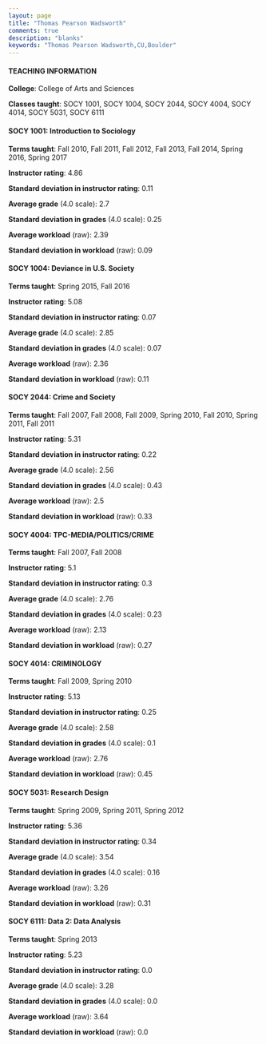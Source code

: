 ```yaml
---
layout: page
title: "Thomas Pearson Wadsworth" 
comments: true
description: "blanks"
keywords: "Thomas Pearson Wadsworth,CU,Boulder"
---
```

<head>
<script src="https://ajax.googleapis.com/ajax/libs/jquery/2.1.3/jquery.min.js"></script>
<script src="https://dl.dropboxusercontent.com/s/pc42nxpaw1ea4o9/highcharts.js?dl=0"></script>
<!-- <script src="../assets/js/highcharts.js"></script> -->
<style type="text/css">@font-face {
	font-family: "Bebas Neue";
	src: url(https://www.filehosting.org/file/details/544349/BebasNeue Regular.otf) format("opentype");
	}
	h1.Bebas { 
		font-family: "Bebas Neue", Verdana, Tahoma;
	}
</style>
</head>
	   
#### TEACHING INFORMATION

**College**: College of Arts and Sciences

**Classes taught**: SOCY 1001, SOCY 1004, SOCY 2044, SOCY 4004, SOCY 4014, SOCY 5031, SOCY 6111

#### SOCY 1001: Introduction to Sociology

**Terms taught**: Fall 2010, Fall 2011, Fall 2012, Fall 2013, Fall 2014, Spring 2016, Spring 2017

**Instructor rating**: 4.86

**Standard deviation in instructor rating**: 0.11

**Average grade** (4.0 scale): 2.7

**Standard deviation in grades** (4.0 scale): 0.25

**Average workload** (raw): 2.39

**Standard deviation in workload** (raw): 0.09

#### SOCY 1004: Deviance in U.S. Society

**Terms taught**: Spring 2015, Fall 2016

**Instructor rating**: 5.08

**Standard deviation in instructor rating**: 0.07

**Average grade** (4.0 scale): 2.85

**Standard deviation in grades** (4.0 scale): 0.07

**Average workload** (raw): 2.36

**Standard deviation in workload** (raw): 0.11

#### SOCY 2044: Crime and Society

**Terms taught**: Fall 2007, Fall 2008, Fall 2009, Spring 2010, Fall 2010, Spring 2011, Fall 2011

**Instructor rating**: 5.31

**Standard deviation in instructor rating**: 0.22

**Average grade** (4.0 scale): 2.56

**Standard deviation in grades** (4.0 scale): 0.43

**Average workload** (raw): 2.5

**Standard deviation in workload** (raw): 0.33

#### SOCY 4004: TPC-MEDIA/POLITICS/CRIME

**Terms taught**: Fall 2007, Fall 2008

**Instructor rating**: 5.1

**Standard deviation in instructor rating**: 0.3

**Average grade** (4.0 scale): 2.76

**Standard deviation in grades** (4.0 scale): 0.23

**Average workload** (raw): 2.13

**Standard deviation in workload** (raw): 0.27

#### SOCY 4014: CRIMINOLOGY

**Terms taught**: Fall 2009, Spring 2010

**Instructor rating**: 5.13

**Standard deviation in instructor rating**: 0.25

**Average grade** (4.0 scale): 2.58

**Standard deviation in grades** (4.0 scale): 0.1

**Average workload** (raw): 2.76

**Standard deviation in workload** (raw): 0.45

#### SOCY 5031: Research Design

**Terms taught**: Spring 2009, Spring 2011, Spring 2012

**Instructor rating**: 5.36

**Standard deviation in instructor rating**: 0.34

**Average grade** (4.0 scale): 3.54

**Standard deviation in grades** (4.0 scale): 0.16

**Average workload** (raw): 3.26

**Standard deviation in workload** (raw): 0.31

#### SOCY 6111: Data 2: Data Analysis

**Terms taught**: Spring 2013

**Instructor rating**: 5.23

**Standard deviation in instructor rating**: 0.0

**Average grade** (4.0 scale): 3.28

**Standard deviation in grades** (4.0 scale): 0.0

**Average workload** (raw): 3.64

**Standard deviation in workload** (raw): 0.0

